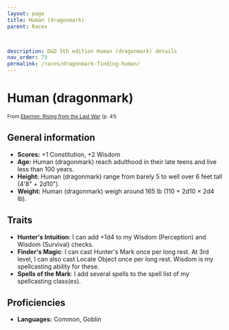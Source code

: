 ```yaml
---
layout: page
title: Human (dragonmark)
parent: Races



description: D&D 5th edition Human (dragonmark) details
nav_order: 73
permalink: /races/dragonmark-finding-human/
---
```


# Human (dragonmark)

<small>From <a target="_blank" href="https://dnd.wizards.com/products/tabletop-games/rpg-products/eberron">Eberron: Rising from the Last War</a> (p. 41)</small>


## General information

- **Scores:** +1 Constitution, +2 Wisdom
- **Age:** Human (dragonmark) reach adulthood in their late teens and live less than 100 years.
- **Height:** Human (dragonmark) range from barely 5 to well over 6 feet tall (4'8" + 2d10").
- **Weight:** Human (dragonmark) weigh around 165 lb (110 + 2d10 × 2d4 lb).

## Traits

- **Hunter's Intuition**: I can add +1d4 to my Wisdom (Perception) and Wisdom (Survival) checks.
- **Finder's Magic**: I can cast Hunter's Mark once per long rest. At 3rd level, I can also cast Locate Object once per long rest. Wisdom is my spellcasting ability for these.
- **Spells of the Mark**: I add several spells to the spell list of my spellcasting class(es).

## Proficiencies

- **Languages:** Common, Goblin